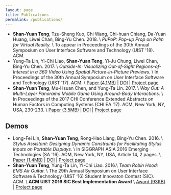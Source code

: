 ```yaml
---
layout: page
title: Publications
permalink: /publications/
---
```


* **Shan-Yuan Teng**, Tzu-Sheng Kuo, Chi Wang, Chi-huan Chiang, Da-Yuan Huang, Liwei Chan, Bing-Yu Chen. 2018. \\
*PuPoP: Pop-up Prop on Palm for Virtual Reality.* \\
<span class="note">To appear in Proceedings of the 30th Annual Symposium on User Interface Software and Technology (UIST '18). ACM.</span>
* Yung-Ta Lin, Yi-Chi Liao, **Shan-Yuan Teng**, Yi-Ju Chung, Liwei Chan, Bing-Yu Chen. 2017. \\
*Outside-In: Visualizing Out-of-Sight Regions-of-Interest in a 360 Video Using Spatial Picture-in-Picture Previews.* \\
<span class="note">In Proceedings of the 30th Annual Symposium on User Interface Software and Technology (UIST '17). ACM.</span> \\
<span class="note">[Paper (4.1MB)](/projects/outsidein/outsidein_uist_17.pdf) | [DOI](https://doi.org/10.1145/3126594.3126656) | [Project page](/projects/outsidein)</span>
* **Shan-Yuan Teng**, Mu-Hsuan Chen, and Yung-Ta Lin. 2017. \\
*Way Out: A Multi-Layer Panorama Mobile Game Using Around-Body Interactions.* \\
<span class="note">In Proceedings of the 2017 CHI Conference Extended Abstracts on Human Factors in Computing Systems (CHI EA ‘17). ACM, New York, NY, USA, 230-233.</span> \\
<span class="note">[Paper (3.5MB)](/projects/wayout/wayout_chi_2017_sgc.pdf) | [DOI](https://doi.org/10.1145/3027063.3048410) | [Project page](/projects/wayout)</span>

## Demos

* Long-Fei Lin, **Shan-Yuan Teng**, Rong-Hao Liang, Bing-Yu Chen. 2016. \\
*Stylus Assistant: Designing Dynamic Constraints for Facilitating Stylus Inputs on Portable Displays.* \\
<span class="note">In SIGGRAPH ASIA 2016 Emerging Technologies (SA '16). ACM, New York, NY, USA, Article 14, 2 pages.</span> \\
<span class="note">[Paper (1.4MB)](/projects/stylus/SA16SA_v2.pdf) | [DOI](https://doi.org/10.1145/2988240.2988255) | [Project page](/projects/stylus)</span>
* **Shan-Yuan Teng**, Yung-Ta Lin, Yi-Chi Liao. 2016.\\
*Team Robin Hood: EMS Air Guitar.* \\
<span class="note">The 29th Annual Symposium on User Interface Software & Technology (UIST ‘16) Student Innovaton Contest (SIC). ACM.</span> \\
**ACM UIST 2016 SIC Best Implementation Award** \\
<span class="note">[Award (93KB)](/projects/emsairguitar/UIST2016_AwardsSIC.pdf) | [Project page](/projects/emsairguitar)</span>
